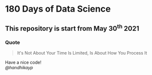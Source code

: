 # 180 Days of Data Science

## This repository is start from May 30<sup>th</sup> 2021

### Quote

> It's Not About Your Time Is Limited, Is About How You Process It

Have a nice code! <br />
_@handhikayp_

